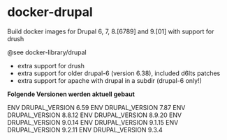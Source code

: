 # docker-drupal
Build docker images for Drupal 6, 7, 8.[6789] and 9.[01] with support for drush

@see docker-library/drupal

* extra support for drush
* extra support for older drupal-6 (version 6.38), included d6lts patches
* extra support for apache with drupal in a subdir (drupal-6 only!)

**Folgende Versionen werden aktuell gebaut**

ENV DRUPAL_VERSION 6.59
ENV DRUPAL_VERSION 7.87
ENV DRUPAL_VERSION 8.8.12
ENV DRUPAL_VERSION 8.9.20
ENV DRUPAL_VERSION 9.0.14
ENV DRUPAL_VERSION 9.1.15
ENV DRUPAL_VERSION 9.2.11
ENV DRUPAL_VERSION 9.3.4
